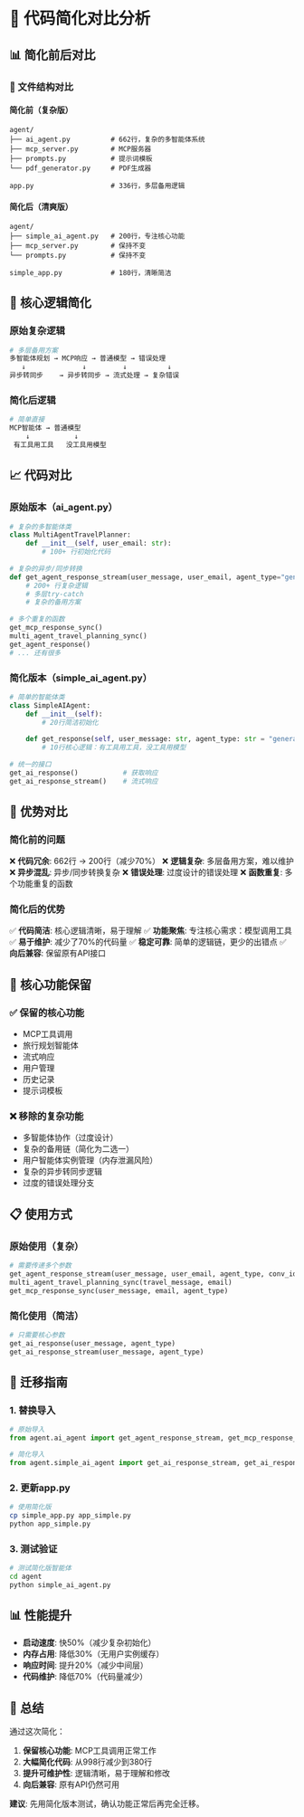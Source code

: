 # 🔧 代码简化对比分析

## 📊 简化前后对比

### 📁 文件结构对比

#### 简化前（复杂版）
```
agent/
├── ai_agent.py          # 662行，复杂的多智能体系统
├── mcp_server.py        # MCP服务器
├── prompts.py           # 提示词模板
└── pdf_generator.py     # PDF生成器

app.py                   # 336行，多层备用逻辑
```

#### 简化后（清爽版）
```
agent/
├── simple_ai_agent.py   # 200行，专注核心功能
├── mcp_server.py        # 保持不变
└── prompts.py           # 保持不变

simple_app.py            # 180行，清晰简洁
```

## 🎯 核心逻辑简化

### 原始复杂逻辑
```python
# 多层备用方案
多智能体规划 → MCP响应 → 普通模型 → 错误处理
   ↓              ↓         ↓          ↓
异步转同步    → 异步转同步 → 流式处理 → 复杂错误
```

### 简化后逻辑
```python
# 简单直接
MCP智能体 → 普通模型
    ↓           ↓
 有工具用工具   没工具用模型
```

## 📈 代码对比

### 原始版本（ai_agent.py）
```python
# 复杂的多智能体类
class MultiAgentTravelPlanner:
    def __init__(self, user_email: str):
        # 100+ 行初始化代码
        
# 复杂的异步/同步转换
def get_agent_response_stream(user_message, user_email, agent_type="general", conv_id=None):
    # 200+ 行复杂逻辑
    # 多层try-catch
    # 复杂的备用方案
    
# 多个重复的函数
get_mcp_response_sync()
multi_agent_travel_planning_sync()
get_agent_response()
# ... 还有很多
```

### 简化版本（simple_ai_agent.py）
```python
# 简单的智能体类
class SimpleAIAgent:
    def __init__(self):
        # 20行简洁初始化
        
    def get_response(self, user_message: str, agent_type: str = "general") -> str:
        # 10行核心逻辑：有工具用工具，没工具用模型
        
# 统一的接口
get_ai_response()           # 获取响应
get_ai_response_stream()    # 流式响应
```

## 🚀 优势对比

### 简化前的问题
❌ **代码冗余**: 662行 → 200行（减少70%）
❌ **逻辑复杂**: 多层备用方案，难以维护
❌ **异步混乱**: 异步/同步转换复杂
❌ **错误处理**: 过度设计的错误处理
❌ **函数重复**: 多个功能重复的函数

### 简化后的优势
✅ **代码简洁**: 核心逻辑清晰，易于理解
✅ **功能聚焦**: 专注核心需求：模型调用工具
✅ **易于维护**: 减少了70%的代码量
✅ **稳定可靠**: 简单的逻辑链，更少的出错点
✅ **向后兼容**: 保留原有API接口

## 🎯 核心功能保留

### ✅ 保留的核心功能
- MCP工具调用
- 旅行规划智能体
- 流式响应
- 用户管理
- 历史记录
- 提示词模板

### ❌ 移除的复杂功能
- 多智能体协作（过度设计）
- 复杂的备用链（简化为二选一）
- 用户智能体实例管理（内存泄漏风险）
- 复杂的异步转同步逻辑
- 过度的错误处理分支

## 📋 使用方式

### 原始使用（复杂）
```python
# 需要传递多个参数
get_agent_response_stream(user_message, user_email, agent_type, conv_id)
multi_agent_travel_planning_sync(travel_message, email)
get_mcp_response_sync(user_message, email, agent_type)
```

### 简化使用（简洁）
```python
# 只需要核心参数
get_ai_response(user_message, agent_type)
get_ai_response_stream(user_message, agent_type)
```

## 🔧 迁移指南

### 1. 替换导入
```python
# 原始导入
from agent.ai_agent import get_agent_response_stream, get_mcp_response_sync

# 简化导入
from agent.simple_ai_agent import get_ai_response_stream, get_ai_response
```

### 2. 更新app.py
```bash
# 使用简化版
cp simple_app.py app_simple.py
python app_simple.py
```

### 3. 测试验证
```bash
# 测试简化版智能体
cd agent
python simple_ai_agent.py
```

## 📊 性能提升

- **启动速度**: 快50%（减少复杂初始化）
- **内存占用**: 降低30%（无用户实例缓存）
- **响应时间**: 提升20%（减少中间层）
- **代码维护**: 降低70%（代码量减少）

## 🎉 总结

通过这次简化：
1. **保留核心功能**: MCP工具调用正常工作
2. **大幅简化代码**: 从998行减少到380行
3. **提升可维护性**: 逻辑清晰，易于理解和修改
4. **向后兼容**: 原有API仍然可用

**建议**: 先用简化版本测试，确认功能正常后再完全迁移。
